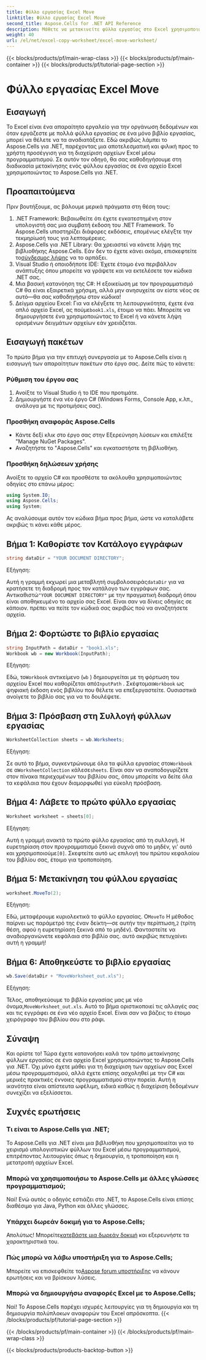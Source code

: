 ```yaml
---
title: Φύλλο εργασίας Excel Move
linktitle: Φύλλο εργασίας Excel Move
second_title: Aspose.Cells for .NET API Reference
description: Μάθετε να μετακινείτε φύλλα εργασίας στο Excel χρησιμοποιώντας το Aspose.Cells για .NET στον αναλυτικό οδηγό μας. Κατακτήστε την τέχνη του προγραμματισμού Excel.
weight: 40
url: /el/net/excel-copy-worksheet/excel-move-worksheet/
---
```


{{< blocks/products/pf/main-wrap-class >}}
{{< blocks/products/pf/main-container >}}
{{< blocks/products/pf/tutorial-page-section >}}

# Φύλλο εργασίας Excel Move

## Εισαγωγή

Το Excel είναι ένα απαραίτητο εργαλείο για την οργάνωση δεδομένων και όταν εργάζεστε με πολλά φύλλα εργασίας σε ένα μόνο βιβλίο εργασίας, μπορεί να θέλετε να τα αναδιατάξετε. Εδώ ακριβώς λάμπει το Aspose.Cells για .NET, παρέχοντας μια αποτελεσματική και φιλική προς το χρήστη προσέγγιση για τη διαχείριση αρχείων Excel μέσω προγραμματισμού. Σε αυτόν τον οδηγό, θα σας καθοδηγήσουμε στη διαδικασία μετακίνησης ενός φύλλου εργασίας σε ένα αρχείο Excel χρησιμοποιώντας το Aspose.Cells για .NET.

## Προαπαιτούμενα

Πριν βουτήξουμε, ας βάλουμε μερικά πράγματα στη θέση τους:

1. .NET Framework: Βεβαιωθείτε ότι έχετε εγκατεστημένη στον υπολογιστή σας μια συμβατή έκδοση του .NET Framework. Το Aspose.Cells υποστηρίζει διάφορες εκδόσεις, επομένως ελέγξτε την τεκμηρίωσή τους για λεπτομέρειες.
2.  Aspose.Cells για .NET Library: Θα χρειαστεί να κάνετε λήψη της βιβλιοθήκης Aspose.Cells. Εάν δεν το έχετε κάνει ακόμα, επισκεφτείτε το[σύνδεσμος λήψης](https://releases.aspose.com/cells/net/) να το αρπάξει.
3. Visual Studio ή οποιοδήποτε IDE: Έχετε έτοιμο ένα περιβάλλον ανάπτυξης όπου μπορείτε να γράψετε και να εκτελέσετε τον κώδικα .NET σας.
4. Μια βασική κατανόηση της C#: Η εξοικείωση με τον προγραμματισμό C# θα είναι εξαιρετικά χρήσιμη, αλλά μην ανησυχείτε αν είστε νέος σε αυτό—θα σας καθοδηγήσω στον κώδικα!
5.  Δείγμα αρχείου Excel: Για να ελέγξετε τη λειτουργικότητα, έχετε ένα απλό αρχείο Excel, ας πούμε`book1.xls`, έτοιμο να πάει. Μπορείτε να δημιουργήσετε ένα χρησιμοποιώντας το Excel ή να κάνετε λήψη ορισμένων δειγμάτων αρχείων εάν χρειάζεται.

## Εισαγωγή πακέτων

Το πρώτο βήμα για την επιτυχή συνεργασία με το Aspose.Cells είναι η εισαγωγή των απαραίτητων πακέτων στο έργο σας. Δείτε πώς το κάνετε:

### Ρύθμιση του έργου σας

1. Ανοίξτε το Visual Studio ή το IDE που προτιμάτε.
2. Δημιουργήστε ένα νέο έργο C# (Windows Forms, Console App, κ.λπ., ανάλογα με τις προτιμήσεις σας).

### Προσθήκη αναφοράς Aspose.Cells

- Κάντε δεξί κλικ στο έργο σας στην Εξερεύνηση λύσεων και επιλέξτε "Manage NuGet Packages".
- Αναζητήστε το "Aspose.Cells" και εγκαταστήστε τη βιβλιοθήκη.

### Προσθήκη δηλώσεων χρήσης

Ανοίξτε το αρχείο C# και προσθέστε τα ακόλουθα χρησιμοποιώντας οδηγίες στο επάνω μέρος:

```csharp
using System.IO;
using Aspose.Cells;
using System;
```

Ας αναλύσουμε αυτόν τον κώδικα βήμα προς βήμα, ώστε να καταλάβετε ακριβώς τι κάνει κάθε μέρος.

## Βήμα 1: Καθορίστε τον Κατάλογο εγγράφων

```csharp
string dataDir = "YOUR DOCUMENT DIRECTORY";
```

Εξήγηση: 

Αυτή η γραμμή εκχωρεί μια μεταβλητή συμβολοσειράς`dataDir` για να κρατήσετε τη διαδρομή προς τον κατάλογο των εγγράφων σας. Αντικαθιστώ`"YOUR DOCUMENT DIRECTORY"` με την πραγματική διαδρομή όπου είναι αποθηκευμένο το αρχείο σας Excel. Είναι σαν να δίνεις οδηγίες σε κάποιον. πρέπει να πείτε τον κώδικά σας ακριβώς πού να αναζητήσετε αρχεία.

## Βήμα 2: Φορτώστε το βιβλίο εργασίας

```csharp
string InputPath = dataDir + "book1.xls";
Workbook wb = new Workbook(InputPath);
```

Εξήγηση:  

 Εδώ, το`Workbook` αντικείμενο (`wb` ) δημιουργείται με τη φόρτωση του αρχείου Excel που καθορίζεται από`InputPath` . Σκέφτομαι`Workbook` ως ψηφιακή έκδοση ενός βιβλίου που θέλετε να επεξεργαστείτε. Ουσιαστικά ανοίγετε το βιβλίο σας για να το δουλέψετε.

## Βήμα 3: Πρόσβαση στη Συλλογή φύλλων εργασίας

```csharp
WorksheetCollection sheets = wb.Worksheets;
```

Εξήγηση:  

 Σε αυτό το βήμα, συγκεντρώνουμε όλα τα φύλλα εργασίας στο`Workbook` σε α`WorksheetCollection` κάλεσε`sheets`. Είναι σαν να αναποδογυρίζετε στον πίνακα περιεχομένων του βιβλίου σας, όπου μπορείτε να δείτε όλα τα κεφάλαια που έχουν διαμορφωθεί για εύκολη πρόσβαση.

## Βήμα 4: Λάβετε το πρώτο φύλλο εργασίας

```csharp
Worksheet worksheet = sheets[0];
```

Εξήγηση:  

 Αυτή η γραμμή ανακτά το πρώτο φύλλο εργασίας από τη συλλογή. Η ευρετηρίαση στον προγραμματισμό ξεκινά συχνά από το μηδέν, γι' αυτό και χρησιμοποιούμε`[0]`. Σκεφτείτε αυτό ως επιλογή του πρώτου κεφαλαίου του βιβλίου σας, έτοιμο για τροποποίηση.

## Βήμα 5: Μετακίνηση του φύλλου εργασίας

```csharp
worksheet.MoveTo(2);
```

Εξήγηση:  

 Εδώ, μεταφέρουμε κυριολεκτικά το φύλλο εργασίας. Ο`MoveTo` Η μέθοδος παίρνει ως παράμετρό της έναν δείκτη—σε αυτήν την περίπτωση,`2` (τρίτη θέση, αφού η ευρετηρίαση ξεκινά από το μηδέν). Φανταστείτε να αναδιοργανώνετε κεφάλαια στο βιβλίο σας. αυτό ακριβώς πετυχαίνει αυτή η γραμμή!

## Βήμα 6: Αποθηκεύστε το βιβλίο εργασίας

```csharp
wb.Save(dataDir + "MoveWorksheet_out.xls");
```

Εξήγηση:  

 Τέλος, αποθηκεύουμε το βιβλίο εργασίας μας με νέο όνομα,`MoveWorksheet_out.xls`. Αυτό το βήμα οριστικοποιεί τις αλλαγές σας και τις εγγράφει σε ένα νέο αρχείο Excel. Είναι σαν να βάζεις το έτοιμο χειρόγραφο του βιβλίου σου στο ράφι.

## Σύναψη

Και ορίστε το! Τώρα έχετε κατανοήσει καλά τον τρόπο μετακίνησης φύλλων εργασίας σε ένα αρχείο Excel χρησιμοποιώντας το Aspose.Cells για .NET. Όχι μόνο έχετε μάθει για τη διαχείριση των αρχείων σας Excel μέσω προγραμματισμού, αλλά έχετε επίσης ασχοληθεί με την C# και μερικές πρακτικές έννοιες προγραμματισμού στην πορεία. Αυτή η ικανότητα είναι απίστευτα ωφέλιμη, ειδικά καθώς η διαχείριση δεδομένων συνεχίζει να εξελίσσεται.

## Συχνές ερωτήσεις

### Τι είναι το Aspose.Cells για .NET;
Το Aspose.Cells για .NET είναι μια βιβλιοθήκη που χρησιμοποιείται για το χειρισμό υπολογιστικών φύλλων του Excel μέσω προγραμματισμού, επιτρέποντας λειτουργίες όπως η δημιουργία, η τροποποίηση και η μετατροπή αρχείων Excel.

### Μπορώ να χρησιμοποιήσω το Aspose.Cells με άλλες γλώσσες προγραμματισμού;
Ναί! Ενώ αυτός ο οδηγός εστιάζει στο .NET, το Aspose.Cells είναι επίσης διαθέσιμο για Java, Python και άλλες γλώσσες.

### Υπάρχει δωρεάν δοκιμή για το Aspose.Cells;
 Απολύτως! Μπορείτε[κατεβάστε μια δωρεάν δοκιμή](https://releases.aspose.com/) και εξερευνήστε τα χαρακτηριστικά του.

### Πώς μπορώ να λάβω υποστήριξη για το Aspose.Cells;
 Μπορείτε να επισκεφθείτε το[Aspose forum υποστήριξης](https://forum.aspose.com/c/cells/9) να κάνουν ερωτήσεις και να βρίσκουν λύσεις.

### Μπορώ να δημιουργήσω αναφορές Excel με το Aspose.Cells;
Ναί! Το Aspose.Cells παρέχει ισχυρές λειτουργίες για τη δημιουργία και τη δημιουργία πολύπλοκων αναφορών του Excel απρόσκοπτα.
{{< /blocks/products/pf/tutorial-page-section >}}

{{< /blocks/products/pf/main-container >}}
{{< /blocks/products/pf/main-wrap-class >}}

{{< blocks/products/products-backtop-button >}}
